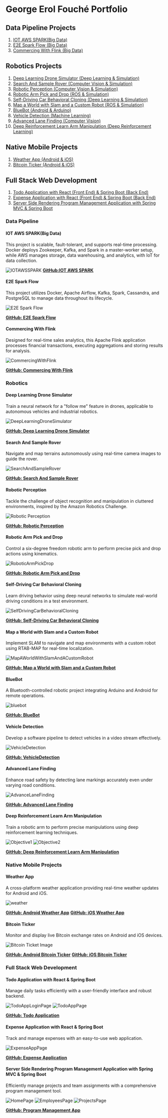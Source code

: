 # George Erol Fouché Portfolio

## Data Pipeline Projects
1. [IOT AWS SPARK(Big Data)](#IOTAWSSPARK)
2. [E2E Spark Flow (Big Data)](#Spark)
3. [Commercing With Flink (Big Data)](#Flink)

## Robotics Projects
1. [Deep Learning Drone Simulator (Deep Learning & Simulation)](#Deep)
2. [Search And Sample Rover (Computer Vision & Simulation)](#Rover)
3. [Robotic Perception (Computer Vision & Simulation)](#Perception)
4. [Robotic Arm Pick and Drop (ROS & Simulation)](#Arm)
5. [Self-Driving Car Behavioral Cloning (Deep Learning & Simulation)](#Cloning)
6. [Map a World with Slam and a Custom Robot (ROS & Simulation)](#Slam)
7. [BlueBot (Android & Arduino)](#BlueBot)
8. [Vehicle Detection (Machine Learning)](#VehicleDetection)
9. [Advanced Lane Finding (Computer Vision)](#ADL)
10. [Deep Reinforcement Learn Arm Manipulation (Deep Reinforcement Learning)](#DRLARM)

## Native Mobile Projects
1. [Weather App (Android & iOS)](#Weather)
2. [Bitcoin Ticker (Android & iOS)](#Ticker)

## Full Stack Web Development
1. [Todo Application with React (Front End) & Spring Boot (Back End)](#TodoApp)
2. [Expense Application with React (Front End) & Spring Boot (Back End)](#ExpenseApp)
3. [Server Side Rendering Program Management Application with Spring MVC & Spring Boot](#PmApp)

### Data Pipeline

#### IOT AWS SPARK(Big Data)<a name="IOTAWSSPARK"></a>
This project is scalable, fault-tolerant, and supports real-time processing. Docker deploys Zookeeper, Kafka, and 
Spark in a master-worker setup, while AWS manages storage, data warehousing, and analytics, with IoT for data collection.

![IOTAWSSPARK](./images/SystemArchitecture.png)
**[GitHub:IOT AWS SPARK](https://github.com/georgeerol/IotAwsSpark)**

#### E2E Spark Flow <a name="Spark"></a>
This project utilizes Docker, Apache Airflow, Kafka, Spark, Cassandra, and PostgreSQL to manage data throughout its lifecycle.

![E2E Spark Flow](./images/SparkFlowArchitecture.png)

**[GitHub: E2E Spark Flow](https://github.com/georgeerol/E2ESparkFlow)**

#### Commercing With Flink <a name="Flink"></a>
Designed for real-time sales analytics, this Apache Flink application processes financial transactions, executing aggregations and storing results for analysis.

![CommercingWithFlink](./images/CommercingWithFlinkArchitecture.png)

**[GitHub: Commercing With Flink](https://github.com/georgeerol/CommercingWithFlink)**

### Robotics

#### Deep Learning Drone Simulator <a name="Deep"></a>
Train a neural network for a "follow me" feature in drones, applicable to autonomous vehicles and industrial robotics.

![DeepLearningDroneSimulator](./images/sim_screenshot.png)

**[GitHub: Deep Learning Drone Simulator](https://github.com/fouliex/DeepLearningDroneSimulator)**

#### Search And Sample Rover <a name="Rover"></a>
Navigate and map terrains autonomously using real-time camera images to guide the rover.

![SearchAndSampleRover](./images/rover_image.gif)

**[GitHub: Search And Sample Rover](https://github.com/fouliex/SearchAndSampleRoverProject)**

#### Robotic Perception <a name="Perception"></a>
Tackle the challenge of object recognition and manipulation in cluttered environments, inspired by the Amazon Robotics Challenge.

![Robotic Perception](./images/PR2.gif)

**[GitHub: Robotic Perception](https://github.com/fouliex/RoboticPerception)**

#### Robotic Arm Pick and Drop <a name="Arm"></a>
Control a six-degree freedom robotic arm to perform precise pick and drop actions using kinematics.

![RoboticArmPickDrop](./images/PickAndDrop.gif)

**[GitHub: Robotic Arm Pick and Drop](https://github.com/fouliex/RoboticArmPickAndDrop)**

#### Self-Driving Car Behavioral Cloning <a name="Cloning"></a>
Learn driving behavior using deep neural networks to simulate real-world driving conditions in a test environment.

![SelfDrivingCarBehavioralCloning](./images/SelfDrivingCarBehavioralCloning.gif)

**[GitHub: Self-Driving Car Behavioral Cloning](https://github.com/fouliex/SelfDrivingCarBehavioralCloning)**

#### Map a World with Slam and a Custom Robot <a name="Slam"></a>
Implement SLAM to navigate and map environments with a custom robot using RTAB-MAP for real-time localization.

![MapAWorldWithSlamAndACustomRobot](./images/MapAWorldWithSlamAndACustomRobot.gif)

**[GitHub: Map a World with Slam and a Custom Robot](https://github.com/fouliex/MapAWorldWithSlamAndACustomRobot)**

#### BlueBot <a name="BlueBot"></a>
A Bluetooth-controlled robotic project integrating Arduino and Android for remote operations.

![bluebot](./images/bluebot.gif)

**[GitHub: BlueBot](https://github.com/fouliex/BlueBot)**

#### Vehicle Detection <a name="VehicleDetection"></a>
Develop a software pipeline to detect vehicles in a video stream effectively.

![VehicleDetection](./images/vehicleDetection.gif)

**[GitHub: VehicleDetection](https://github.com/georgeerol/VehicleDetection)**

#### Advanced Lane Finding <a name="ADL"></a>
Enhance road safety by detecting lane markings accurately even under varying road conditions.

![AdvanceLaneFinding](./images/AdvanceLaneFinding.gif)

**[GitHub: Advanced Lane Finding](https://github.com/georgeerol/AdvancedLaneFinding)**

#### Deep Reinforcement Learn Arm Manipulation <a name="DRLARM"></a>
Train a robotic arm to perform precise manipulations using deep reinforcement learning techniques.

![Objective1](./images/Objective1.gif)
![Objective2](./images/Objective2.gif)

**[GitHub: Deep Reinforcement Learn Arm Manipulation](https://github.com/georgeerol/DeepRLArmManipulation)**

### Native Mobile Projects

#### Weather App <a name="Weather"></a>
A cross-platform weather application providing real-time weather updates for Android and iOS.

![weather](./images/Clima.png)

**[GitHub: Android Weather App](https://github.com/georgeerol/AndroidAndIOSApps/tree/master/ClimaApp/Android/Clima)**
**[GitHub: iOS Weather App](https://github.com/georgeerol/AndroidAndIOSApps/tree/master/ClimaApp/IOS/Clima)**

#### Bitcoin Ticker <a name="Ticker"></a>
Monitor and display live Bitcoin exchange rates on Android and iOS devices.

![Bitcoin Ticket Image](./images/BitcoinTicker.png)

**[GitHub: Android Bitcoin Ticker](https://github.com/georgeerol/AndroidAndIOSApps/tree/master/BitcoinTickerApp/Android/BitcoinTicker)**
**[GitHub: iOS Bitcoin Ticker](https://github.com/georgeerol/AndroidAndIOSApps/tree/master/BitcoinTickerApp/IOS/BitcoinTicker)**

### Full Stack Web Development

#### Todo Application with React & Spring Boot <a name="TodoApp"></a>
Manage daily tasks efficiently with a user-friendly interface and robust backend.

![TodoAppLoginPage](./images/LoginPage.png)
![TodoAppPage](./images/ToDoPage.png)

**[GitHub: Todo Application](https://github.com/georgeerol/ToDoApp)**

#### Expense Application with React & Spring Boot <a name="ExpenseApp"></a>
Track and manage expenses with an easy-to-use web application.

![ExpenseAppPage](./images/ExpensePage.png)

**[GitHub: Expense Application](https://github.com/georgeerol/ExpenseApp)**

#### Server Side Rendering Program Management Application with Spring MVC & Spring Boot <a name="PmApp"></a>
Efficiently manage projects and team assignments with a comprehensive program management tool.

![HomePage](./images/HomePage.png)
![EmployeesPage](./images/EmployeesPage.png)
![ProjectsPage](./images/ProjectsPage.png)

**[GitHub: Program Management App](https://github.com/georgeerol/ProjectManagementApp)**
